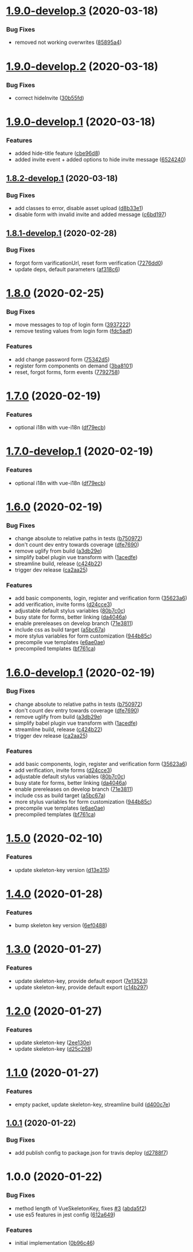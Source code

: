 # [1.9.0-develop.3](https://github.com/rocketbase-io/vue-skeleton-key/compare/v1.9.0-develop.2...v1.9.0-develop.3) (2020-03-18)


### Bug Fixes

* removed not working overwrites ([85895a4](https://github.com/rocketbase-io/vue-skeleton-key/commit/85895a472996fc9a2f2a5824de1c2e74f74adf52))

# [1.9.0-develop.2](https://github.com/rocketbase-io/vue-skeleton-key/compare/v1.9.0-develop.1...v1.9.0-develop.2) (2020-03-18)


### Bug Fixes

* correct hideInvite ([30b55fd](https://github.com/rocketbase-io/vue-skeleton-key/commit/30b55fd6b0f34ac1fd8f098aebfa4408e48d1142))

# [1.9.0-develop.1](https://github.com/rocketbase-io/vue-skeleton-key/compare/v1.8.2-develop.1...v1.9.0-develop.1) (2020-03-18)


### Features

* added hide-title feature ([cbe96d8](https://github.com/rocketbase-io/vue-skeleton-key/commit/cbe96d821c419eda6040f041222396c59f15ba03))
* added invite event + added options to hide invite message ([6524240](https://github.com/rocketbase-io/vue-skeleton-key/commit/6524240da6ac64cc13c5e55dc9f904ce45951b5c))

## [1.8.2-develop.1](https://github.com/rocketbase-io/vue-skeleton-key/compare/v1.8.1...v1.8.2-develop.1) (2020-03-18)


### Bug Fixes

* add classes to error, disable asset upload ([d8b33e1](https://github.com/rocketbase-io/vue-skeleton-key/commit/d8b33e12c443d67e7c2c9db922083c73379bad98))
* disable form with invalid invite and added message ([c6bd197](https://github.com/rocketbase-io/vue-skeleton-key/commit/c6bd19735fb9f04233a811eb9106d4aee0fa304b))

## [1.8.1-develop.1](https://github.com/rocketbase-io/vue-skeleton-key/compare/v1.8.0...v1.8.1-develop.1) (2020-02-28)


### Bug Fixes

* forgot form varificationUrl, reset form verification ([7276dd0](https://github.com/rocketbase-io/vue-skeleton-key/commit/7276dd07464d0d7b01fd9f4d8e49e3350a717bac))
* update deps, default parameters ([af318c6](https://github.com/rocketbase-io/vue-skeleton-key/commit/af318c6b24c50e7659ca5df179b912e957dfc47f))

# [1.8.0](https://github.com/rocketbase-io/vue-skeleton-key/compare/v1.7.0...v1.8.0) (2020-02-25)


### Bug Fixes

* move messages to top of login form ([3937222](https://github.com/rocketbase-io/vue-skeleton-key/commit/39372225db2b7072a75359d72c598a93f4a29979))
* remove testing values from login form ([fdc5adf](https://github.com/rocketbase-io/vue-skeleton-key/commit/fdc5adfb759c49ba23a704d7946ade6ced075d49))


### Features

* add change password form ([75342d5](https://github.com/rocketbase-io/vue-skeleton-key/commit/75342d5de58ab7d85db18fddb18241c536e5153e))
* register form components on demand ([3ba8101](https://github.com/rocketbase-io/vue-skeleton-key/commit/3ba81014b76622f14b37a5e5332091221ddee202))
* reset, forgot forms, form events ([7792758](https://github.com/rocketbase-io/vue-skeleton-key/commit/7792758b8df46b398518a53b81b1a1d19df98d82))

# [1.7.0](https://github.com/rocketbase-io/vue-skeleton-key/compare/v1.6.0...v1.7.0) (2020-02-19)


### Features

* optional i18n with vue-i18n ([df79ecb](https://github.com/rocketbase-io/vue-skeleton-key/commit/df79ecb5cd293398c56b9973803cd689585abde4))

# [1.7.0-develop.1](https://github.com/rocketbase-io/vue-skeleton-key/compare/v1.6.0...v1.7.0-develop.1) (2020-02-19)


### Features

* optional i18n with vue-i18n ([df79ecb](https://github.com/rocketbase-io/vue-skeleton-key/commit/df79ecb5cd293398c56b9973803cd689585abde4))

# [1.6.0](https://github.com/rocketbase-io/vue-skeleton-key/compare/v1.5.0...v1.6.0) (2020-02-19)


### Bug Fixes

* change absolute to relative paths in tests ([b750972](https://github.com/rocketbase-io/vue-skeleton-key/commit/b7509722246723ea7f56a693da629cd1e154f202))
* don't count dev entry towards coverage ([dfe7690](https://github.com/rocketbase-io/vue-skeleton-key/commit/dfe7690e90b21c8535744938fa8b1a4adee0df75))
* remove uglify from build ([a3db29e](https://github.com/rocketbase-io/vue-skeleton-key/commit/a3db29e3c678b5a7187c1ff390e3fc9af658cafd))
* simplify babel plugin vue transform with ([1acedfe](https://github.com/rocketbase-io/vue-skeleton-key/commit/1acedfec809c314d45f72a41876f5175560f0cf7))
* streamline build, release ([c424b22](https://github.com/rocketbase-io/vue-skeleton-key/commit/c424b2278e719fb190ccabdd419ad727bc714e8a))
* trigger dev release ([ca2aa25](https://github.com/rocketbase-io/vue-skeleton-key/commit/ca2aa257c5ae8b5da12cddbffa896b1d1c8dc3f5))


### Features

* add basic components, login, register and verification form ([35623a6](https://github.com/rocketbase-io/vue-skeleton-key/commit/35623a6c848bebcd14a6da6ec7722aed79a26c0d))
* add verification, invite forms ([d24cce3](https://github.com/rocketbase-io/vue-skeleton-key/commit/d24cce3946845d035f65f15211212760304942e3))
* adjustable default stylus variables ([80b7c0c](https://github.com/rocketbase-io/vue-skeleton-key/commit/80b7c0c0db9294dcda50a064ed9b12f74ced2c3e))
* busy state for forms, better linking ([da4046a](https://github.com/rocketbase-io/vue-skeleton-key/commit/da4046a56425bdfd6713626c4e372367e20d1e08))
* enable prereleases on develop branch ([71e3811](https://github.com/rocketbase-io/vue-skeleton-key/commit/71e3811780f21d7ac31e8a586cda582ab22e0419))
* include css as build target ([a5bc67a](https://github.com/rocketbase-io/vue-skeleton-key/commit/a5bc67a609bdb9bf2b1418a91458e468f0df45fd))
* more stylus variables for form customization ([944b85c](https://github.com/rocketbase-io/vue-skeleton-key/commit/944b85c10713ab34291a0231f16b02064b2135c7))
* precompile vue templates ([e6ae0ae](https://github.com/rocketbase-io/vue-skeleton-key/commit/e6ae0aeb4dc126141869713c910286acaa115634))
* precompiled templates ([bf761ca](https://github.com/rocketbase-io/vue-skeleton-key/commit/bf761ca7fe708d5ebffe6a682cab4986d0886bf6))

# [1.6.0-develop.1](https://github.com/rocketbase-io/vue-skeleton-key/compare/v1.5.0...v1.6.0-develop.1) (2020-02-19)


### Bug Fixes

* change absolute to relative paths in tests ([b750972](https://github.com/rocketbase-io/vue-skeleton-key/commit/b7509722246723ea7f56a693da629cd1e154f202))
* don't count dev entry towards coverage ([dfe7690](https://github.com/rocketbase-io/vue-skeleton-key/commit/dfe7690e90b21c8535744938fa8b1a4adee0df75))
* remove uglify from build ([a3db29e](https://github.com/rocketbase-io/vue-skeleton-key/commit/a3db29e3c678b5a7187c1ff390e3fc9af658cafd))
* simplify babel plugin vue transform with ([1acedfe](https://github.com/rocketbase-io/vue-skeleton-key/commit/1acedfec809c314d45f72a41876f5175560f0cf7))
* streamline build, release ([c424b22](https://github.com/rocketbase-io/vue-skeleton-key/commit/c424b2278e719fb190ccabdd419ad727bc714e8a))
* trigger dev release ([ca2aa25](https://github.com/rocketbase-io/vue-skeleton-key/commit/ca2aa257c5ae8b5da12cddbffa896b1d1c8dc3f5))


### Features

* add basic components, login, register and verification form ([35623a6](https://github.com/rocketbase-io/vue-skeleton-key/commit/35623a6c848bebcd14a6da6ec7722aed79a26c0d))
* add verification, invite forms ([d24cce3](https://github.com/rocketbase-io/vue-skeleton-key/commit/d24cce3946845d035f65f15211212760304942e3))
* adjustable default stylus variables ([80b7c0c](https://github.com/rocketbase-io/vue-skeleton-key/commit/80b7c0c0db9294dcda50a064ed9b12f74ced2c3e))
* busy state for forms, better linking ([da4046a](https://github.com/rocketbase-io/vue-skeleton-key/commit/da4046a56425bdfd6713626c4e372367e20d1e08))
* enable prereleases on develop branch ([71e3811](https://github.com/rocketbase-io/vue-skeleton-key/commit/71e3811780f21d7ac31e8a586cda582ab22e0419))
* include css as build target ([a5bc67a](https://github.com/rocketbase-io/vue-skeleton-key/commit/a5bc67a609bdb9bf2b1418a91458e468f0df45fd))
* more stylus variables for form customization ([944b85c](https://github.com/rocketbase-io/vue-skeleton-key/commit/944b85c10713ab34291a0231f16b02064b2135c7))
* precompile vue templates ([e6ae0ae](https://github.com/rocketbase-io/vue-skeleton-key/commit/e6ae0aeb4dc126141869713c910286acaa115634))
* precompiled templates ([bf761ca](https://github.com/rocketbase-io/vue-skeleton-key/commit/bf761ca7fe708d5ebffe6a682cab4986d0886bf6))

# [1.5.0](https://github.com/rocketbase-io/vue-skeleton-key/compare/v1.4.0...v1.5.0) (2020-02-10)


### Features

* update skeleton-key version ([d13e315](https://github.com/rocketbase-io/vue-skeleton-key/commit/d13e3155921515880d6060cc3e88c20339dfd388))

# [1.4.0](https://github.com/rocketbase-io/vue-skeleton-key/compare/v1.3.0...v1.4.0) (2020-01-28)


### Features

* bump skeleton key version ([6ef0488](https://github.com/rocketbase-io/vue-skeleton-key/commit/6ef048845a61566fed906b4d701d78e94f4270aa))

# [1.3.0](https://github.com/rocketbase-io/vue-skeleton-key/compare/v1.2.0...v1.3.0) (2020-01-27)


### Features

* update skeleton-key, provide default export ([7e13523](https://github.com/rocketbase-io/vue-skeleton-key/commit/7e1352342ffa065114dcffca3d1fdf7a29c6bffe))
* update skeleton-key, provide default export ([c14b297](https://github.com/rocketbase-io/vue-skeleton-key/commit/c14b297b2db569774350b1330a1f72ea430305ec))

# [1.2.0](https://github.com/rocketbase-io/vue-skeleton-key/compare/v1.1.0...v1.2.0) (2020-01-27)


### Features

* update skeleton-key ([2ee130e](https://github.com/rocketbase-io/vue-skeleton-key/commit/2ee130e1363543789179c0177f559ec319fb0be6))
* update skeleton-key ([d25c298](https://github.com/rocketbase-io/vue-skeleton-key/commit/d25c298bc2b04409d2bee2e1d1a2b303e2088c4c))

# [1.1.0](https://github.com/rocketbase-io/vue-skeleton-key/compare/v1.0.1...v1.1.0) (2020-01-27)


### Features

* empty packet, update skeleton-key, streamline build ([d400c7e](https://github.com/rocketbase-io/vue-skeleton-key/commit/d400c7e20913e56eb11072faf075915c2aa09d74))

## [1.0.1](https://github.com/rocketbase-io/vue-skeleton-key/compare/v1.0.0...v1.0.1) (2020-01-22)


### Bug Fixes

* add publish config to package.json for travis deploy ([d2788f7](https://github.com/rocketbase-io/vue-skeleton-key/commit/d2788f7ecae5d59558af2bd213f46998df2d63e9))

# 1.0.0 (2020-01-22)


### Bug Fixes

* method length of VueSkeletonKey, fixes [#3](https://github.com/rocketbase-io/vue-skeleton-key/issues/3) ([abda5f2](https://github.com/rocketbase-io/vue-skeleton-key/commit/abda5f266fc62c0812ae8f05eb26a47acedf12c7))
* use es5 features in jest config ([612a649](https://github.com/rocketbase-io/vue-skeleton-key/commit/612a649d7d0ac3bd4db2271a597953e6443769bd))


### Features

* initial implementation ([0b96c46](https://github.com/rocketbase-io/vue-skeleton-key/commit/0b96c46fbe220b416f6f7cd1a667da3146e78d70))
